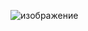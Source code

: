 ![изображение](https://github.com/Vadim-Nazarov/netologi/assets/107613708/e1d7fc4b-ed27-4c5f-b807-e48d960b5dfc)





